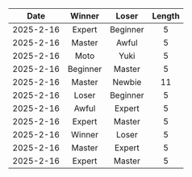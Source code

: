 |Date|Winner|Loser|Length|
|:--:|:----:|:---:|:----:|
|2025-2-16|Expert|Beginner|5|
|2025-2-16|Master|Awful|5|
|2025-2-16|Moto|Yuki|5|
|2025-2-16|Beginner|Master|5|
|2025-2-16|Master|Newbie|11|
|2025-2-16|Loser|Beginner|5|
|2025-2-16|Awful|Expert|5|
|2025-2-16|Expert|Master|5|
|2025-2-16|Winner|Loser|5|
|2025-2-16|Master|Expert|5|
|2025-2-16|Expert|Master|5|
